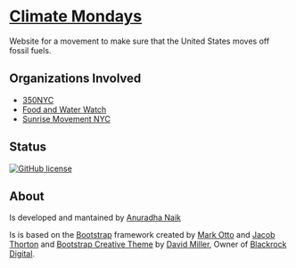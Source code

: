 # [Climate Mondays](http://bit.ly/ClimateMondays)

Website for a movement to make sure that the United States moves off fossil fuels.

## Organizations Involved
* [350NYC](https://350nyc.org)
* [Food and Water Watch](https://www.foodandwaterwatch.org/state/new-york)
* [Sunrise Movement NYC](https://twitter.com/sunrisemvmtnyc)

## Status

[![GitHub license](https://img.shields.io/badge/license-MIT-blue.svg)](https://raw.githubusercontent.com/BlackrockDigital/startbootstrap-creative/master/LICENSE)




## About

Is developed and mantained by [Anuradha Naik](http://bit.do/AnuradhaNaik)


Is is based on the [Bootstrap](http://getbootstrap.com/) framework created by [Mark Otto](https://twitter.com/mdo) and [Jacob Thorton](https://twitter.com/fat) and [Bootstrap Creative Theme](https://startbootstrap.com/template-overviews/creative/)  by [David Miller](http://davidmiller.io/), Owner of [Blackrock Digital](http://blackrockdigital.io/).

